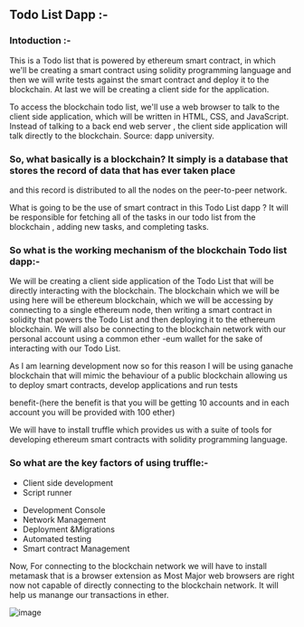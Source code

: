 ## Todo List Dapp :-

### Intoduction :-
This is a Todo list that is powered by  ethereum smart contract, in which we'll be creating
a smart contract using solidity programming language and then we will write tests against 
the smart contract and deploy it to the blockchain. At last we will be creating a client side for the application.


To access the blockchain todo list, we'll use a web browser to talk to the client side application,
which will be written in HTML, CSS, and JavaScript. Instead of talking to a back end web server
, the client side application will talk directly to the blockchain. Source: dapp university.

### So, what basically is a blockchain? It simply is a database that stores the record of data that has ever taken place
and this record is distributed to all the nodes on the peer-to-peer network.

What is going to be the use of smart contract in this Todo List dapp ?
It will be responsible for fetching all of the tasks in our todo list from the blockchain
, adding new tasks, and completing tasks.

### So what is the working mechanism of the blockchain Todo list dapp:-

We will be creating a client side application of the Todo List that will be directly interacting with the blockchain.
The blockchain which we will be using here will be ethereum blockchain, which we will be accessing by connecting to a 
single ethereum node, then writing a smart contract in solidity that powers the Todo List and then deploying it to the
ethereum blockchain. We will also be connecting to the blockchain network with our personal account using a common ether
-eum wallet for the sake of interacting with our Todo List.

As I am learning development now so for this reason I will be using ganache blockchain that will mimic the behaviour of a 
public blockchain allowing us to deploy smart contracts, develop applications and run tests

benefit-(here the benefit is that you will be getting 10 accounts and in each account you will be provided with 100 ether)

We will have to install truffle which provides us with a suite of tools for developing ethereum smart contracts with 
solidity programming language.

### So what are the key factors of using truffle:-
+ Client side development
+ Script runner
- Development Console
- Network Management
- Deployment &Migrations
- Automated testing
- Smart contract Management

Now, For connecting to the blockchain network we will have to install metamask that is a browser extension
as Most Major web browsers are right now not capable of directly connecting to the blockchain network.
It will help us manange our transactions in ether.

![image](https://user-images.githubusercontent.com/53183532/81164073-5d8f2d80-8fad-11ea-92ed-954e02f67dcf.png)


